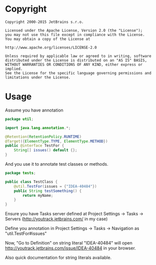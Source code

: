 Copyright
=========
```text
Copyright 2000-2015 JetBrains s.r.o.

Licensed under the Apache License, Version 2.0 (the "License");
you may not use this file except in compliance with the License.
You may obtain a copy of the License at

http://www.apache.org/licenses/LICENSE-2.0

Unless required by applicable law or agreed to in writing, software
distributed under the License is distributed on an "AS IS" BASIS,
WITHOUT WARRANTIES OR CONDITIONS OF ANY KIND, either express or implied.
See the License for the specific language governing permissions and
limitations under the License.
```

Usage
=====

Assume you have annotation
```java
package util;

import java.lang.annotation.*;

@Retention(RetentionPolicy.RUNTIME)
@Target({ElementType.TYPE, ElementType.METHOD})
public @interface TestFor {
    String[] issues() default {};
}
```

And you use it to annotate test classes or methods.
```java
package tests;

public class TestClass {
    @util.TestFor(issues = {"IDEA-40484"})
    public String testSomething() {
        return myName;
    }
}
```

Ensure you have Tasks server defined at Project Settings -> Tasks -> Servers (http://youtrack.jetbrains.com/ in my case)

Define you annotation in Project Settings -> Tasks -> Navigation 
    as "util.TestFor#issues"

Now, "Go to Definition" on string literal "IDEA-40484" will open http://youtrack.jetbrains.com/issue/IDEA-40484 in your browser.

Also quick documentation for string literals available.
